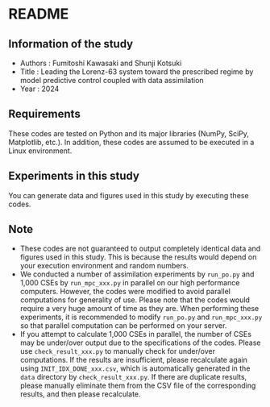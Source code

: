 # README

## Information of the study
* Authors  : Fumitoshi Kawasaki and Shunji Kotsuki
* Title    : Leading the Lorenz-63 system toward the prescribed regime by model predictive control coupled with data assimilation
* Year     : 2024

## Requirements
These codes are tested on Python and its major libraries (NumPy, SciPy, Matplotlib, etc.).
In addition, these codes are assumed to be executed in a Linux environment.

## Experiments in this study
You can generate data and figures used in this study by executing these codes.

## Note
* These codes are not guaranteed to output completely identical data and figures used in this study. This is because the results would depend on your execution environment and random numbers.
* We conducted a number of assimilation experiments by `run_po.py` and 1,000 CSEs by `run_mpc_xxx.py` in parallel on our high performance computers. However, the codes were modified to avoid parallel computations for generality of use. Please note that the codes would require a very huge amount of time as they are. When performing these experiments, it is recommended to modify `run_po.py` and `run_mpc_xxx.py` so that parallel computation can be performed on your server.
* If you attempt to calculate 1,000 CSEs in parallel, the number of CSEs may be under/over output due to the specifications of the codes. Please use `check_result_xxx.py` to manually check for under/over computations. If the results are insufficient, please recalculate again using `INIT_IDX_DONE_xxx.csv`, which is automatically generated in the `data` directory by `check_result_xxx.py`. If there are duplicate results, please manually eliminate them from the CSV file of the corresponding results, and then please recalculate.